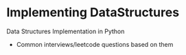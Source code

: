 # Implementing DataStructures
 
Data Structures Implementation in Python
+ Common interviews/leetcode questions based on them
